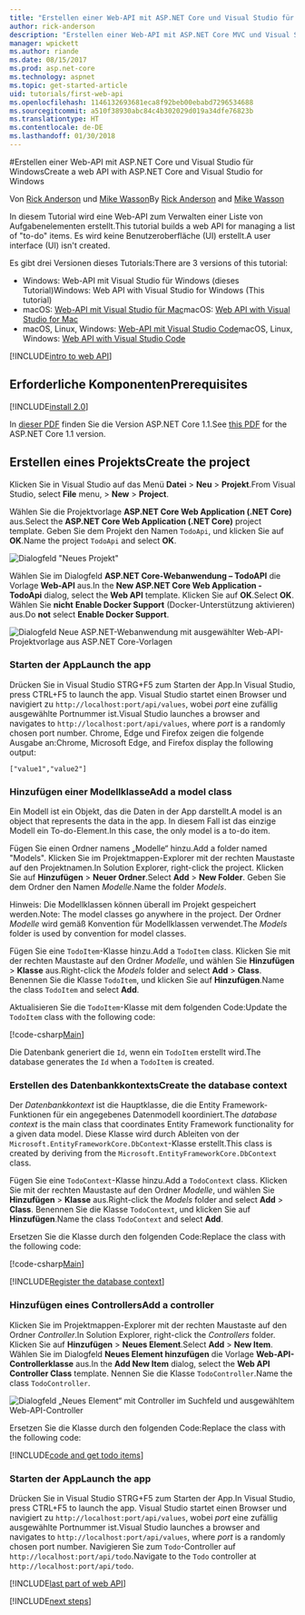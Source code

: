 ```yaml
---
title: "Erstellen einer Web-API mit ASP.NET Core und Visual Studio für Windows"
author: rick-anderson
description: "Erstellen einer Web-API mit ASP.NET Core MVC und Visual Studio für Windows"
manager: wpickett
ms.author: riande
ms.date: 08/15/2017
ms.prod: asp.net-core
ms.technology: aspnet
ms.topic: get-started-article
uid: tutorials/first-web-api
ms.openlocfilehash: 1146132693681eca8f92beb00ebabd7296534688
ms.sourcegitcommit: a510f38930abc84c4b302029d019a34dfe76823b
ms.translationtype: HT
ms.contentlocale: de-DE
ms.lasthandoff: 01/30/2018
---
```

#<a name="create-a-web-api-with-aspnet-core-and-visual-studio-for-windows"></a><span data-ttu-id="a5769-103">Erstellen einer Web-API mit ASP.NET Core und Visual Studio für Windows</span><span class="sxs-lookup"><span data-stu-id="a5769-103">Create a web API with ASP.NET Core and Visual Studio for Windows</span></span>

<span data-ttu-id="a5769-104">Von [Rick Anderson](https://twitter.com/RickAndMSFT) und [Mike Wasson](https://github.com/mikewasson)</span><span class="sxs-lookup"><span data-stu-id="a5769-104">By [Rick Anderson](https://twitter.com/RickAndMSFT) and [Mike Wasson](https://github.com/mikewasson)</span></span>

<span data-ttu-id="a5769-105">In diesem Tutorial wird eine Web-API zum Verwalten einer Liste von Aufgabenelementen erstellt.</span><span class="sxs-lookup"><span data-stu-id="a5769-105">This tutorial builds a web API for managing a list of "to-do" items.</span></span> <span data-ttu-id="a5769-106">Es wird keine Benutzeroberfläche (UI) erstellt.</span><span class="sxs-lookup"><span data-stu-id="a5769-106">A user interface (UI) isn't created.</span></span>

<span data-ttu-id="a5769-107">Es gibt drei Versionen dieses Tutorials:</span><span class="sxs-lookup"><span data-stu-id="a5769-107">There are 3 versions of this tutorial:</span></span>

* <span data-ttu-id="a5769-108">Windows: Web-API mit Visual Studio für Windows (dieses Tutorial)</span><span class="sxs-lookup"><span data-stu-id="a5769-108">Windows: Web API with Visual Studio for Windows (This tutorial)</span></span>
* <span data-ttu-id="a5769-109">macOS: [Web-API mit Visual Studio für Mac](xref:tutorials/first-web-api-mac)</span><span class="sxs-lookup"><span data-stu-id="a5769-109">macOS: [Web API with Visual Studio for Mac](xref:tutorials/first-web-api-mac)</span></span>
* <span data-ttu-id="a5769-110">macOS, Linux, Windows: [Web-API mit Visual Studio Code](xref:tutorials/web-api-vsc)</span><span class="sxs-lookup"><span data-stu-id="a5769-110">macOS, Linux, Windows: [Web API with Visual Studio Code](xref:tutorials/web-api-vsc)</span></span>

<!-- WARNING: The code AND images in this doc are used by uid: tutorials/web-api-vsc, tutorials/first-web-api-mac and tutorials/first-web-api. If you change any code/images in this tutorial, update uid: tutorials/web-api-vsc -->

[!INCLUDE[intro to web API](../includes/webApi/intro.md)]

## <a name="prerequisites"></a><span data-ttu-id="a5769-111">Erforderliche Komponenten</span><span class="sxs-lookup"><span data-stu-id="a5769-111">Prerequisites</span></span>

[!INCLUDE[install 2.0](../includes/install2.0.md)]

<span data-ttu-id="a5769-112">In [dieser PDF](https://github.com/aspnet/Docs/blob/master/aspnetcore/tutorials/first-web-api/_static/_webAPI.pdf) finden Sie die Version ASP.NET Core 1.1.</span><span class="sxs-lookup"><span data-stu-id="a5769-112">See [this PDF](https://github.com/aspnet/Docs/blob/master/aspnetcore/tutorials/first-web-api/_static/_webAPI.pdf) for the ASP.NET Core 1.1 version.</span></span>

## <a name="create-the-project"></a><span data-ttu-id="a5769-113">Erstellen eines Projekts</span><span class="sxs-lookup"><span data-stu-id="a5769-113">Create the project</span></span>

<span data-ttu-id="a5769-114">Klicken Sie in Visual Studio auf das Menü **Datei** > **Neu** > **Projekt**.</span><span class="sxs-lookup"><span data-stu-id="a5769-114">From Visual Studio, select **File** menu, > **New** > **Project**.</span></span>

<span data-ttu-id="a5769-115">Wählen Sie die Projektvorlage **ASP.NET Core Web Application (.NET Core)** aus.</span><span class="sxs-lookup"><span data-stu-id="a5769-115">Select the **ASP.NET Core Web Application (.NET Core)** project template.</span></span> <span data-ttu-id="a5769-116">Geben Sie dem Projekt den Namen `TodoApi`, und klicken Sie auf **OK**.</span><span class="sxs-lookup"><span data-stu-id="a5769-116">Name the project `TodoApi` and select **OK**.</span></span>

![Dialogfeld "Neues Projekt"](first-web-api/_static/new-project.png)

<span data-ttu-id="a5769-118">Wählen Sie im Dialogfeld **ASP.NET Core-Webanwendung – TodoAPI** die Vorlage **Web-API** aus.</span><span class="sxs-lookup"><span data-stu-id="a5769-118">In the **New ASP.NET Core Web Application - TodoApi** dialog, select the **Web API** template.</span></span> <span data-ttu-id="a5769-119">Klicken Sie auf **OK**.</span><span class="sxs-lookup"><span data-stu-id="a5769-119">Select **OK**.</span></span> <span data-ttu-id="a5769-120">Wählen Sie **nicht** **Enable Docker Support** (Docker-Unterstützung aktivieren) aus.</span><span class="sxs-lookup"><span data-stu-id="a5769-120">Do **not** select **Enable Docker Support**.</span></span>

![Dialogfeld Neue ASP.NET-Webanwendung mit ausgewählter Web-API-Projektvorlage aus ASP.NET Core-Vorlagen](first-web-api/_static/web-api-project.png)

### <a name="launch-the-app"></a><span data-ttu-id="a5769-122">Starten der App</span><span class="sxs-lookup"><span data-stu-id="a5769-122">Launch the app</span></span>

<span data-ttu-id="a5769-123">Drücken Sie in Visual Studio STRG+F5 zum Starten der App.</span><span class="sxs-lookup"><span data-stu-id="a5769-123">In Visual Studio, press CTRL+F5 to launch the app.</span></span> <span data-ttu-id="a5769-124">Visual Studio startet einen Browser und navigiert zu `http://localhost:port/api/values`, wobei *port* eine zufällig ausgewählte Portnummer ist.</span><span class="sxs-lookup"><span data-stu-id="a5769-124">Visual Studio launches a browser and navigates to `http://localhost:port/api/values`, where *port* is a randomly chosen port number.</span></span> <span data-ttu-id="a5769-125">Chrome, Edge und Firefox zeigen die folgende Ausgabe an:</span><span class="sxs-lookup"><span data-stu-id="a5769-125">Chrome, Microsoft Edge, and Firefox display the following output:</span></span>

```
["value1","value2"]
```

### <a name="add-a-model-class"></a><span data-ttu-id="a5769-126">Hinzufügen einer Modellklasse</span><span class="sxs-lookup"><span data-stu-id="a5769-126">Add a model class</span></span>

<span data-ttu-id="a5769-127">Ein Modell ist ein Objekt, das die Daten in der App darstellt.</span><span class="sxs-lookup"><span data-stu-id="a5769-127">A model is an object that represents the data in the app.</span></span> <span data-ttu-id="a5769-128">In diesem Fall ist das einzige Modell ein To-do-Element.</span><span class="sxs-lookup"><span data-stu-id="a5769-128">In this case, the only model is a to-do item.</span></span>

<span data-ttu-id="a5769-129">Fügen Sie einen Ordner namens „Modelle“ hinzu.</span><span class="sxs-lookup"><span data-stu-id="a5769-129">Add a folder named "Models".</span></span> <span data-ttu-id="a5769-130">Klicken Sie im Projektmappen-Explorer mit der rechten Maustaste auf den Projektnamen.</span><span class="sxs-lookup"><span data-stu-id="a5769-130">In Solution Explorer, right-click the project.</span></span> <span data-ttu-id="a5769-131">Klicken Sie auf **Hinzufügen** > **Neuer Ordner**.</span><span class="sxs-lookup"><span data-stu-id="a5769-131">Select **Add** > **New Folder**.</span></span> <span data-ttu-id="a5769-132">Geben Sie dem Ordner den Namen *Modelle*.</span><span class="sxs-lookup"><span data-stu-id="a5769-132">Name the folder *Models*.</span></span>

<span data-ttu-id="a5769-133">Hinweis: Die Modellklassen können überall im Projekt gespeichert werden.</span><span class="sxs-lookup"><span data-stu-id="a5769-133">Note: The model classes go anywhere in the project.</span></span> <span data-ttu-id="a5769-134">Der Ordner *Modelle* wird gemäß Konvention für Modellklassen verwendet.</span><span class="sxs-lookup"><span data-stu-id="a5769-134">The *Models* folder is used by convention for model classes.</span></span>

<span data-ttu-id="a5769-135">Fügen Sie eine `TodoItem`-Klasse hinzu.</span><span class="sxs-lookup"><span data-stu-id="a5769-135">Add a `TodoItem` class.</span></span> <span data-ttu-id="a5769-136">Klicken Sie mit der rechten Maustaste auf den Ordner *Modelle*, und wählen Sie **Hinzufügen** > **Klasse** aus.</span><span class="sxs-lookup"><span data-stu-id="a5769-136">Right-click the *Models* folder and select **Add** > **Class**.</span></span> <span data-ttu-id="a5769-137">Benennen Sie die Klasse `TodoItem`, und klicken Sie auf **Hinzufügen**.</span><span class="sxs-lookup"><span data-stu-id="a5769-137">Name the class `TodoItem` and select **Add**.</span></span>

<span data-ttu-id="a5769-138">Aktualisieren Sie die `TodoItem`-Klasse mit dem folgenden Code:</span><span class="sxs-lookup"><span data-stu-id="a5769-138">Update the `TodoItem` class with the following code:</span></span>

[!code-csharp[Main](first-web-api/sample/TodoApi/Models/TodoItem.cs)]

<span data-ttu-id="a5769-139">Die Datenbank generiert die `Id`, wenn ein `TodoItem` erstellt wird.</span><span class="sxs-lookup"><span data-stu-id="a5769-139">The database generates the `Id` when a `TodoItem` is created.</span></span>

### <a name="create-the-database-context"></a><span data-ttu-id="a5769-140">Erstellen des Datenbankkontexts</span><span class="sxs-lookup"><span data-stu-id="a5769-140">Create the database context</span></span>

<span data-ttu-id="a5769-141">Der *Datenbankkontext* ist die Hauptklasse, die die Entity Framework-Funktionen für ein angegebenes Datenmodell koordiniert.</span><span class="sxs-lookup"><span data-stu-id="a5769-141">The *database context* is the main class that coordinates Entity Framework functionality for a given data model.</span></span> <span data-ttu-id="a5769-142">Diese Klasse wird durch Ableiten von der `Microsoft.EntityFrameworkCore.DbContext`-Klasse erstellt.</span><span class="sxs-lookup"><span data-stu-id="a5769-142">This class is created by deriving from the `Microsoft.EntityFrameworkCore.DbContext` class.</span></span>

<span data-ttu-id="a5769-143">Fügen Sie eine `TodoContext`-Klasse hinzu.</span><span class="sxs-lookup"><span data-stu-id="a5769-143">Add a `TodoContext` class.</span></span> <span data-ttu-id="a5769-144">Klicken Sie mit der rechten Maustaste auf den Ordner *Modelle*, und wählen Sie **Hinzufügen** > **Klasse** aus.</span><span class="sxs-lookup"><span data-stu-id="a5769-144">Right-click the *Models* folder and select **Add** > **Class**.</span></span> <span data-ttu-id="a5769-145">Benennen Sie die Klasse `TodoContext`, und klicken Sie auf **Hinzufügen**.</span><span class="sxs-lookup"><span data-stu-id="a5769-145">Name the class `TodoContext` and select **Add**.</span></span>

<span data-ttu-id="a5769-146">Ersetzen Sie die Klasse durch den folgenden Code:</span><span class="sxs-lookup"><span data-stu-id="a5769-146">Replace the class with the following code:</span></span>

[!code-csharp[Main](first-web-api/sample/TodoApi/Models/TodoContext.cs)]

[!INCLUDE[Register the database context](../includes/webApi/register_dbContext.md)]

### <a name="add-a-controller"></a><span data-ttu-id="a5769-147">Hinzufügen eines Controllers</span><span class="sxs-lookup"><span data-stu-id="a5769-147">Add a controller</span></span>

<span data-ttu-id="a5769-148">Klicken Sie im Projektmappen-Explorer mit der rechten Maustaste auf den Ordner *Controller*.</span><span class="sxs-lookup"><span data-stu-id="a5769-148">In Solution Explorer, right-click the *Controllers* folder.</span></span> <span data-ttu-id="a5769-149">Klicken Sie auf **Hinzufügen** > **Neues Element**.</span><span class="sxs-lookup"><span data-stu-id="a5769-149">Select **Add** > **New Item**.</span></span> <span data-ttu-id="a5769-150">Wählen Sie im Dialogfeld **Neues Element hinzufügen** die Vorlage **Web-API-Controllerklasse** aus.</span><span class="sxs-lookup"><span data-stu-id="a5769-150">In the **Add New Item** dialog, select the **Web API Controller Class** template.</span></span> <span data-ttu-id="a5769-151">Nennen Sie die Klasse `TodoController`.</span><span class="sxs-lookup"><span data-stu-id="a5769-151">Name the class `TodoController`.</span></span>

![Dialogfeld „Neues Element“ mit Controller im Suchfeld und ausgewähltem Web-API-Controller](first-web-api/_static/new_controller.png)

<span data-ttu-id="a5769-153">Ersetzen Sie die Klasse durch den folgenden Code:</span><span class="sxs-lookup"><span data-stu-id="a5769-153">Replace the class with the following code:</span></span>

[!INCLUDE[code and get todo items](../includes/webApi/getTodoItems.md)]

### <a name="launch-the-app"></a><span data-ttu-id="a5769-154">Starten der App</span><span class="sxs-lookup"><span data-stu-id="a5769-154">Launch the app</span></span>

<span data-ttu-id="a5769-155">Drücken Sie in Visual Studio STRG+F5 zum Starten der App.</span><span class="sxs-lookup"><span data-stu-id="a5769-155">In Visual Studio, press CTRL+F5 to launch the app.</span></span> <span data-ttu-id="a5769-156">Visual Studio startet einen Browser und navigiert zu `http://localhost:port/api/values`, wobei *port* eine zufällig ausgewählte Portnummer ist.</span><span class="sxs-lookup"><span data-stu-id="a5769-156">Visual Studio launches a browser and navigates to `http://localhost:port/api/values`, where *port* is a randomly chosen port number.</span></span> <span data-ttu-id="a5769-157">Navigieren Sie zum `Todo`-Controller auf `http://localhost:port/api/todo`.</span><span class="sxs-lookup"><span data-stu-id="a5769-157">Navigate to the `Todo` controller at `http://localhost:port/api/todo`.</span></span>

[!INCLUDE[last part of web API](../includes/webApi/end.md)]

[!INCLUDE[next steps](../includes/webApi/next.md)]

